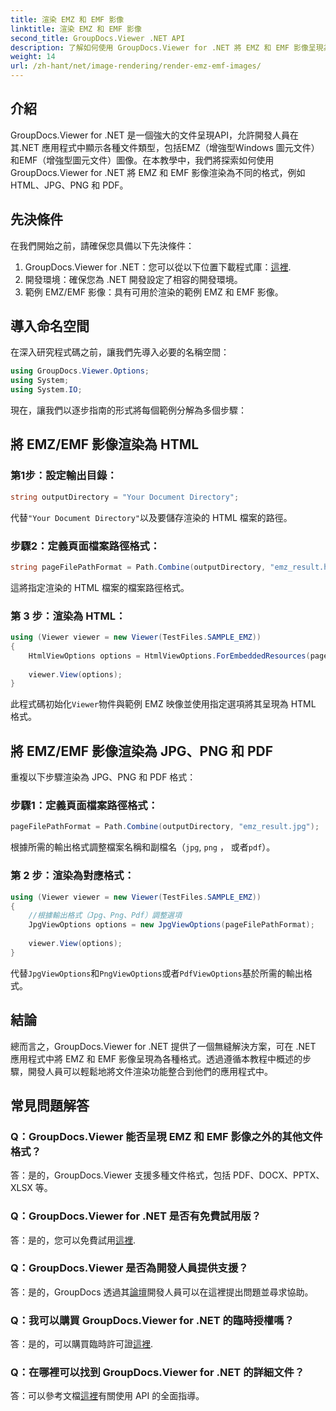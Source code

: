 ```yaml
---
title: 渲染 EMZ 和 EMF 影像
linktitle: 渲染 EMZ 和 EMF 影像
second_title: GroupDocs.Viewer .NET API
description: 了解如何使用 GroupDocs.Viewer for .NET 將 EMZ 和 EMF 影像呈現為各種格式。面向開發人員的易於理解的教程。
weight: 14
url: /zh-hant/net/image-rendering/render-emz-emf-images/
---
```

## 介紹

GroupDocs.Viewer for .NET 是一個強大的文件呈現API，允許開發人員在其.NET 應用程式中顯示各種文件類型，包括EMZ（增強型Windows 圖元文件）和EMF（增強型圖元文件）圖像。在本教學中，我們將探索如何使用 GroupDocs.Viewer for .NET 將 EMZ 和 EMF 影像渲染為不同的格式，例如 HTML、JPG、PNG 和 PDF。

## 先決條件

在我們開始之前，請確保您具備以下先決條件：

1.  GroupDocs.Viewer for .NET：您可以從以下位置下載程式庫：[這裡](https://releases.groupdocs.com/viewer/net/).
2. 開發環境：確保您為 .NET 開發設定了相容的開發環境。
3. 範例 EMZ/EMF 影像：具有可用於渲染的範例 EMZ 和 EMF 影像。

## 導入命名空間

在深入研究程式碼之前，讓我們先導入必要的名稱空間：

```csharp
using GroupDocs.Viewer.Options;
using System;
using System.IO;
```

現在，讓我們以逐步指南的形式將每個範例分解為多個步驟：

## 將 EMZ/EMF 影像渲染為 HTML

### 第1步：設定輸出目錄：
```csharp
string outputDirectory = "Your Document Directory";
```
代替`"Your Document Directory"`以及要儲存渲染的 HTML 檔案的路徑。

### 步驟2：定義頁面檔案路徑格式：
```csharp
string pageFilePathFormat = Path.Combine(outputDirectory, "emz_result.html");
```
這將指定渲染的 HTML 檔案的檔案路徑格式。

### 第 3 步：渲染為 HTML：
```csharp
using (Viewer viewer = new Viewer(TestFiles.SAMPLE_EMZ))
{
    HtmlViewOptions options = HtmlViewOptions.ForEmbeddedResources(pageFilePathFormat);
    
    viewer.View(options);
}
```
此程式碼初始化`Viewer`物件與範例 EMZ 映像並使用指定選項將其呈現為 HTML 格式。

## 將 EMZ/EMF 影像渲染為 JPG、PNG 和 PDF

重複以下步驟渲染為 JPG、PNG 和 PDF 格式：

### 步驟1：定義頁面檔案路徑格式：
```csharp
pageFilePathFormat = Path.Combine(outputDirectory, "emz_result.jpg");
```
根據所需的輸出格式調整檔案名稱和副檔名（`jpg`, `png` ， 或者`pdf`）。

### 第 2 步：渲染為對應格式：
```csharp
using (Viewer viewer = new Viewer(TestFiles.SAMPLE_EMZ))
{
    //根據輸出格式（Jpg、Png、Pdf）調整選項
    JpgViewOptions options = new JpgViewOptions(pageFilePathFormat);
    
    viewer.View(options);
}
```
代替`JpgViewOptions`和`PngViewOptions`或者`PdfViewOptions`基於所需的輸出格式。

## 結論

總而言之，GroupDocs.Viewer for .NET 提供了一個無縫解決方案，可在 .NET 應用程式中將 EMZ 和 EMF 影像呈現為各種格式。透過遵循本教程中概述的步驟，開發人員可以輕鬆地將文件渲染功能整合到他們的應用程式中。

## 常見問題解答

### Q：GroupDocs.Viewer 能否呈現 EMZ 和 EMF 影像之外的其他文件格式？
答：是的，GroupDocs.Viewer 支援多種文件格式，包括 PDF、DOCX、PPTX、XLSX 等。

### Q：GroupDocs.Viewer for .NET 是否有免費試用版？
答：是的，您可以免費試用[這裡](https://releases.groupdocs.com/).

### Q：GroupDocs.Viewer 是否為開發人員提供支援？
答：是的，GroupDocs 透過其[論壇](https://forum.groupdocs.com/c/viewer/9)開發人員可以在這裡提出問題並尋求協助。

### Q：我可以購買 GroupDocs.Viewer for .NET 的臨時授權嗎？
答：是的，可以購買臨時許可證[這裡](https://purchase.groupdocs.com/temporary-license/).

### Q：在哪裡可以找到 GroupDocs.Viewer for .NET 的詳細文件？
答：可以參考文檔[這裡](https://tutorials.groupdocs.com/viewer/net/)有關使用 API 的全面指導。
